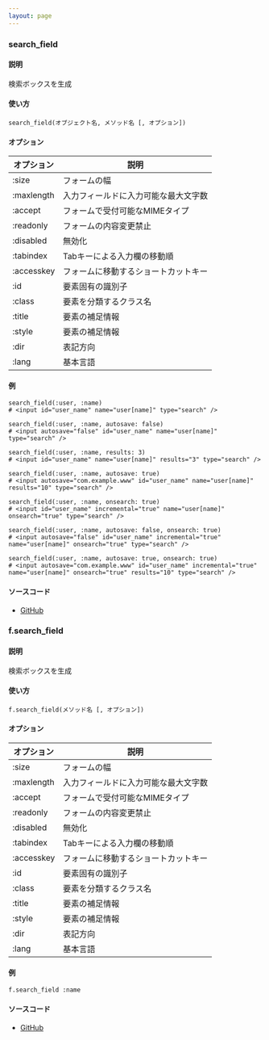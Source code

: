 ```yaml
---
layout: page
---
```

### search_field
#### 説明
検索ボックスを生成

#### 使い方
    search_field(オブジェクト名, メソッド名 [, オプション])

#### オプション

オプション   | 説明
---------- | ------------------
:size      | フォームの幅
:maxlength | 入力フィールドに入力可能な最大文字数
:accept    | フォームで受付可能なMIMEタイプ
:readonly  | フォームの内容変更禁止
:disabled  | 無効化
:tabindex  | Tabキーによる入力欄の移動順
:accesskey | フォームに移動するショートカットキー
:id        | 要素固有の識別子
:class     | 要素を分類するクラス名
:title     | 要素の補足情報
:style     | 要素の補足情報
:dir       | 表記方向
:lang      | 基本言語

#### 例
    search_field(:user, :name)
    # <input id="user_name" name="user[name]" type="search" />

    search_field(:user, :name, autosave: false)
    # <input autosave="false" id="user_name" name="user[name]" type="search" />

    search_field(:user, :name, results: 3)
    # <input id="user_name" name="user[name]" results="3" type="search" />

    search_field(:user, :name, autosave: true)
    # <input autosave="com.example.www" id="user_name" name="user[name]" results="10" type="search" />

    search_field(:user, :name, onsearch: true)
    # <input id="user_name" incremental="true" name="user[name]" onsearch="true" type="search" />

    search_field(:user, :name, autosave: false, onsearch: true)
    # <input autosave="false" id="user_name" incremental="true" name="user[name]" onsearch="true" type="search" />

    search_field(:user, :name, autosave: true, onsearch: true)
    # <input autosave="com.example.www" id="user_name" incremental="true" name="user[name]" onsearch="true" results="10" type="search" />

#### ソースコード
* [GitHub](https://github.com/rails/rails/blob/f33d52c95217212cbacc8d5e44b5a8e3cdc6f5b3/actionview/lib/action_view/helpers/form_helper.rb#L1353)

### f.search_field
#### 説明
検索ボックスを生成

#### 使い方
    f.search_field(メソッド名 [, オプション])

#### オプション

オプション      | 説明
---------- | ------------------
:size      | フォームの幅
:maxlength | 入力フィールドに入力可能な最大文字数
:accept    | フォームで受付可能なMIMEタイプ
:readonly  | フォームの内容変更禁止
:disabled  | 無効化
:tabindex  | Tabキーによる入力欄の移動順
:accesskey | フォームに移動するショートカットキー
:id        | 要素固有の識別子
:class     | 要素を分類するクラス名
:title     | 要素の補足情報
:style     | 要素の補足情報
:dir       | 表記方向
:lang      | 基本言語

#### 例
    f.search_field :name

#### ソースコード
* [GitHub](https://github.com/rails/rails/blob/f33d52c95217212cbacc8d5e44b5a8e3cdc6f5b3/actionview/lib/action_view/helpers/form_helper.rb#L1748)